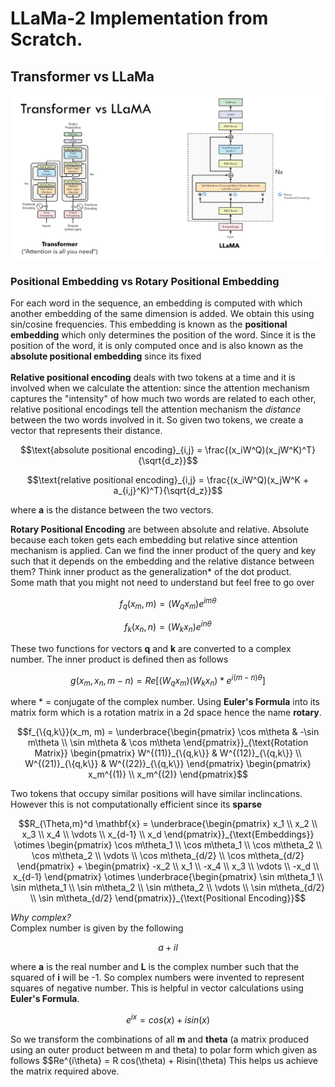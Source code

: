 # LLaMa-2 Implementation from Scratch.

## Transformer vs LLaMa
<img src="images/transformervsllama.png" alt="Transformer Architecture" width="650"/>

### Positional Embedding vs Rotary Positional Embedding
For each word in the sequence, an embedding is computed with which another embedding of the same dimension is added. We obtain this using sin/cosine frequencies. This embedding is known as the **positional embedding** which only determines the position of the word. Since it is the position of the word, it is only computed once and is also known as the **absolute positional embedding** since its fixed <br>
<br>
**Relative positional encoding** deals with two tokens at a time and it is involved when we calculate the attention: since the attention mechanism captures the "intensity" of how much two words are related to each other, relative positional encodings tell the attention mechanism the *distance* between the two words involved in it. So given two tokens, we create a vector that represents their distance. 

```math 
\text{absolute positional encoding}_{i,j} = \frac{(x_iW^Q)(x_jW^K)^T}{\sqrt{d_z}}
```
```math
\text{relative positional encoding}_{i,j} = \frac{(x_iW^Q)(x_jW^K + a_{i,j}^K)^T}{\sqrt{d_z}}
```
where **a** is the distance between the two vectors. 

**Rotary Positional Encoding** are between absolute and relative. Absolute because each token gets each embedding but relative since attention mechanism is applied. Can we find the inner product of the query and key such that it depends on the embedding and the relative distance between them? Think inner product as the generalization* of the dot product. <br>
Some math that you might not need to understand but feel free to go over 

```math 
f_q(x_m, m) = (W_qx_m)e^{im\theta}
```

```math 
f_k(x_n, n) = (W_k x_n)e^{in\theta}
```

These two functions for vectors **q** and **k** are converted to a complex number. The inner product is defined then as follows 
```math
g(x_m, x_n, m-n) = Re[(W_q x_m)(W_k x_n)*e^{i(m-n)\theta}]
```
where * = conjugate of the complex number. Using **Euler's Formula** into its matrix form which is a rotation matrix in a 2d space hence the name **rotary**. 

```math
f_{\{q,k\}}(x_m, m) = 
\underbrace{\begin{pmatrix}
\cos m\theta & -\sin m\theta \\
\sin m\theta & \cos m\theta
\end{pmatrix}}_{\text{Rotation Matrix}}
\begin{pmatrix}
W^{(11)}_{\{q,k\}} & W^{(12)}_{\{q,k\}} \\
W^{(21)}_{\{q,k\}} & W^{(22)}_{\{q,k\}}
\end{pmatrix}
\begin{pmatrix}
x_m^{(1)} \\
x_m^{(2)}
\end{pmatrix}
```

Two tokens that occupy similar positions will have similar inclincations. However this is not computationally efficient since its **sparse**

```math
R_{\Theta,m}^d \mathbf{x} =
\underbrace{\begin{pmatrix}
x_1 \\
x_2 \\
x_3 \\
x_4 \\
\vdots \\
x_{d-1} \\
x_d
\end{pmatrix}}_{\text{Embeddings}}
\otimes
\begin{pmatrix}
\cos m\theta_1 \\
\cos m\theta_1 \\
\cos m\theta_2 \\
\cos m\theta_2 \\
\vdots \\
\cos m\theta_{d/2} \\
\cos m\theta_{d/2}
\end{pmatrix}
+
\begin{pmatrix}
-x_2 \\
x_1 \\
-x_4 \\
x_3 \\
\vdots \\
-x_d \\
x_{d-1}
\end{pmatrix}
\otimes
\underbrace{\begin{pmatrix}
\sin m\theta_1 \\
\sin m\theta_1 \\
\sin m\theta_2 \\
\sin m\theta_2 \\
\vdots \\
\sin m\theta_{d/2} \\
\sin m\theta_{d/2}
\end{pmatrix}}_{\text{Positional Encoding}}
```

*Why complex?* <br>
Complex number is given by the following 
```math
a + il
```
where **a** is the real number and **L** is the complex number such that the squared of **i** will be -1. So complex numbers were invented to represent squares of negative number. This is helpful in vector calculations using **Euler's Formula**. 

```math
e^{ix} = cos(x) + isin(x)
```

So we transform the combinations of all **m** and **theta** (a matrix produced using an outer product between m and theta) to polar form which given as follows 
$$Re^{i\theta} = R cos(\theta) + Risin(\theta)
This helps us achieve the matrix required above. 


